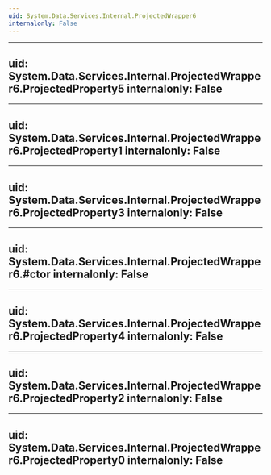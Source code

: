 ```yaml
---
uid: System.Data.Services.Internal.ProjectedWrapper6
internalonly: False
---
```


---
uid: System.Data.Services.Internal.ProjectedWrapper6.ProjectedProperty5
internalonly: False
---

---
uid: System.Data.Services.Internal.ProjectedWrapper6.ProjectedProperty1
internalonly: False
---

---
uid: System.Data.Services.Internal.ProjectedWrapper6.ProjectedProperty3
internalonly: False
---

---
uid: System.Data.Services.Internal.ProjectedWrapper6.#ctor
internalonly: False
---

---
uid: System.Data.Services.Internal.ProjectedWrapper6.ProjectedProperty4
internalonly: False
---

---
uid: System.Data.Services.Internal.ProjectedWrapper6.ProjectedProperty2
internalonly: False
---

---
uid: System.Data.Services.Internal.ProjectedWrapper6.ProjectedProperty0
internalonly: False
---
